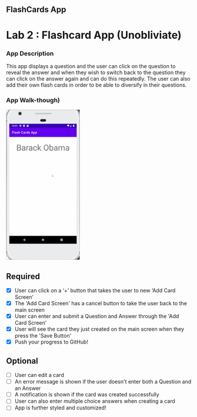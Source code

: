## FlashCards App

# Lab 2 : Flashcard App (Unobliviate)

### App Description
This app displays a question and the user can click on the question to reveal the answer and when they wish to switch back to the question they can click on the answer again and can do this repeatedly. The user can also add their own flash cards in order to be able to diversify in their questions.

### App Walk-though)

<img src="https://github.com/FrankGamas45/Flash-Cards-App/raw/main/FlashCard.gif" width=200><br>

## Required
- [x] User can click on a ‘+’ button that takes the user to new ‘Add Card Screen’
- [x] The 'Add Card Screen' has a cancel button to take the user back to the main screen
- [x] User can enter and submit a Question and Answer through the 'Add Card Screen'
- [x] User will see the card they just created on the main screen when they press the 'Save Button'
- [x] Push your progress to GitHub!

## Optional
- [ ] User can edit a card
- [ ] An error message is shown if the user doesn't enter both a Question and an Answer
- [ ] A notification is shown if the card was created successfully
- [ ] User can also enter multiple choice answers when creating a card
- [ ] App is further styled and customized!

